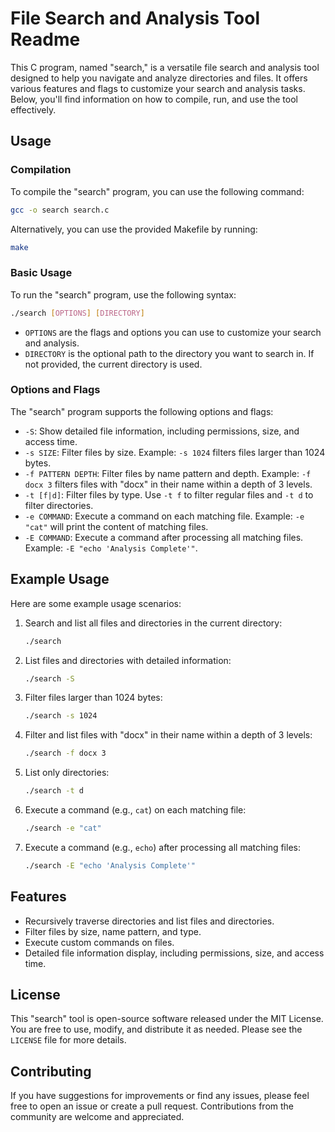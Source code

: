 # File Search and Analysis Tool Readme

This C program, named "search," is a versatile file search and analysis tool designed to help you navigate and analyze directories and files. It offers various features and flags to customize your search and analysis tasks. Below, you'll find information on how to compile, run, and use the tool effectively.

## Usage

### Compilation

To compile the "search" program, you can use the following command:

```bash
gcc -o search search.c
```

Alternatively, you can use the provided Makefile by running:

```bash
make
```

### Basic Usage

To run the "search" program, use the following syntax:

```bash
./search [OPTIONS] [DIRECTORY]
```

- `OPTIONS` are the flags and options you can use to customize your search and analysis.
- `DIRECTORY` is the optional path to the directory you want to search in. If not provided, the current directory is used.

### Options and Flags

The "search" program supports the following options and flags:

- `-S`: Show detailed file information, including permissions, size, and access time.
- `-s SIZE`: Filter files by size. Example: `-s 1024` filters files larger than 1024 bytes.
- `-f PATTERN DEPTH`: Filter files by name pattern and depth. Example: `-f docx 3` filters files with "docx" in their name within a depth of 3 levels.
- `-t [f|d]`: Filter files by type. Use `-t f` to filter regular files and `-t d` to filter directories.
- `-e COMMAND`: Execute a command on each matching file. Example: `-e "cat"` will print the content of matching files.
- `-E COMMAND`: Execute a command after processing all matching files. Example: `-E "echo 'Analysis Complete'"`.

## Example Usage

Here are some example usage scenarios:

1. Search and list all files and directories in the current directory:

   ```bash
   ./search
   ```

2. List files and directories with detailed information:

   ```bash
   ./search -S
   ```

3. Filter files larger than 1024 bytes:

   ```bash
   ./search -s 1024
   ```

4. Filter and list files with "docx" in their name within a depth of 3 levels:

   ```bash
   ./search -f docx 3
   ```

5. List only directories:

   ```bash
   ./search -t d
   ```

6. Execute a command (e.g., `cat`) on each matching file:

   ```bash
   ./search -e "cat"
   ```

7. Execute a command (e.g., `echo`) after processing all matching files:

   ```bash
   ./search -E "echo 'Analysis Complete'"
   ```

## Features

- Recursively traverse directories and list files and directories.
- Filter files by size, name pattern, and type.
- Execute custom commands on files.
- Detailed file information display, including permissions, size, and access time.

## License

This "search" tool is open-source software released under the MIT License. You are free to use, modify, and distribute it as needed. Please see the `LICENSE` file for more details.

## Contributing

If you have suggestions for improvements or find any issues, please feel free to open an issue or create a pull request. Contributions from the community are welcome and appreciated.
